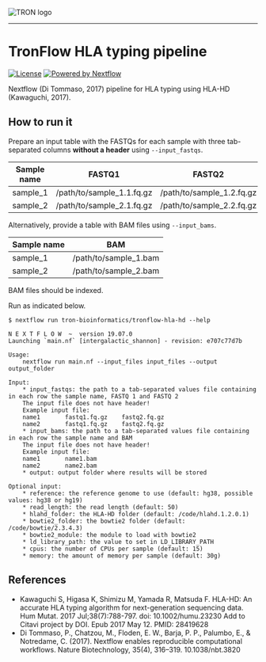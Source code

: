 ![TRON logo](https://tron-mainz.de/wp-content/uploads/2020/07/TRON_Logo_Science.svg "TRON logo")

--------

# TronFlow HLA typing pipeline

[![License](https://img.shields.io/badge/license-MIT-green)](https://opensource.org/licenses/MIT)
[![Powered by Nextflow](https://img.shields.io/badge/powered%20by-Nextflow-orange.svg?style=flat&colorA=E1523D&colorB=007D8A)](https://www.nextflow.io/)



Nextflow (Di Tommaso, 2017) pipeline for HLA typing using HLA-HD (Kawaguchi, 2017).


## How to run it

Prepare an input table with the FASTQs for each sample with three tab-separated columns **without a header** using `--input_fastqs`.

| Sample name          | FASTQ1                    | FASTQ2                  |
|----------------------|---------------------------|------------------------------|
| sample_1             | /path/to/sample_1.1.fq.gz |    /path/to/sample_1.2.fq.gz   |
| sample_2             | /path/to/sample_2.1.fq.gz    |    /path/to/sample_2.2.fq.gz  |

Alternatively, provide a table with BAM files using `--input_bams`.

| Sample name          | BAM                   |
|----------------------|-----------------------|
| sample_1             | /path/to/sample_1.bam |
| sample_2             | /path/to/sample_2.bam |

BAM files should be indexed.

Run as indicated below.

```
$ nextflow run tron-bioinformatics/tronflow-hla-hd --help

N E X T F L O W  ~  version 19.07.0
Launching `main.nf` [intergalactic_shannon] - revision: e707c77d7b

Usage:
    nextflow run main.nf --input_files input_files --output output_folder

Input:
    * input_fastqs: the path to a tab-separated values file containing in each row the sample name, FASTQ 1 and FASTQ 2
    The input file does not have header!
    Example input file:
    name1       fastq1.fq.gz    fastq2.fq.gz
    name2       fastq1.fq.gz    fastq2.fq.gz
    * input_bams: the path to a tab-separated values file containing in each row the sample name and BAM
    The input file does not have header!
    Example input file:
    name1       name1.bam
    name2       name2.bam
    * output: output folder where results will be stored

Optional input:
    * reference: the reference genome to use (default: hg38, possible values: hg38 or hg19)
    * read_length: the read length (default: 50)
    * hlahd_folder: the HLA-HD folder (default: /code/hlahd.1.2.0.1)
    * bowtie2_folder: the bowtie2 folder (default: /code/bowtie/2.3.4.3)
    * bowtie2_module: the module to load with bowtie2
    * ld_library_path: the value to set in LD_LIBRARY_PATH
    * cpus: the number of CPUs per sample (default: 15)
    * memory: the amount of memory per sample (default: 30g)
```


## References

* Kawaguchi S, Higasa K, Shimizu M, Yamada R, Matsuda F. HLA-HD: An accurate HLA typing algorithm for next-generation sequencing data. Hum Mutat. 2017 Jul;38(7):788-797. doi: 10.1002/humu.23230 Add to Citavi project by DOI. Epub 2017 May 12. PMID: 28419628
* Di Tommaso, P., Chatzou, M., Floden, E. W., Barja, P. P., Palumbo, E., & Notredame, C. (2017). Nextflow enables reproducible computational workflows. Nature Biotechnology, 35(4), 316–319. 10.1038/nbt.3820
